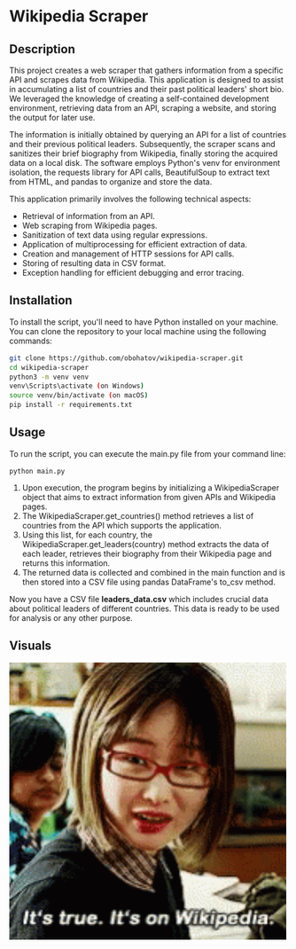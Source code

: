 # Wikipedia Scraper

## Description
This project creates a web scraper that gathers information from a specific API and scrapes data from Wikipedia. This application is designed to assist in accumulating a list of countries and their past political leaders' short bio. We leveraged the knowledge of creating a self-contained development environment, retrieving data from an API, scraping a website, and storing the output for later use.

The information is initially obtained by querying an API for a list of countries and their previous political leaders. Subsequently, the scraper scans and sanitizes their brief biography from Wikipedia, finally storing the acquired data on a local disk. The software employs Python's venv for environment isolation, the requests library for API calls, BeautifulSoup to extract text from HTML, and pandas to organize and store the data.

This application primarily involves the following technical aspects:
<ul>
  <li>Retrieval of information from an API.</li>
  <li>Web scraping from Wikipedia pages.</li>
  <li>Sanitization of text data using regular expressions.</li> 
  <li>Application of multiprocessing for efficient extraction of data.</li> 
  <li>Creation and management of HTTP sessions for API calls.</li> 
  <li>Storing of resulting data in CSV format.</li> 
  <li>Exception handling for efficient debugging and error tracing.</li>
</ul>

## Installation
To install the script, you'll need to have Python installed on your machine. You can clone the repository to your local machine using the following commands:
```bash
git clone https://github.com/obohatov/wikipedia-scraper.git
cd wikipedia-scraper
python3 -m venv venv
venv\Scripts\activate (on Windows)
source venv/bin/activate (on macOS)
pip install -r requirements.txt
```

## Usage
To run the script, you can execute the main.py file from your command line:
```
python main.py
```
<ol>
  <li>Upon execution, the program begins by initializing a WikipediaScraper object that aims to extract information from given APIs and Wikipedia pages.</li>
  <li>The WikipediaScraper.get_countries() method retrieves a list of countries from the API which supports the application.</li>
  <li>Using this list, for each country, the WikipediaScraper.get_leaders(country) method extracts the data of each leader, retrieves their biography from their Wikipedia page and returns this information.</li> 
  <li>The returned data is collected and combined in the main function and is then stored into a CSV file using pandas DataFrame's to_csv method.</li> 
</ol>

Now you have a CSV file <b>leaders_data.csv</b> which includes crucial data about political leaders of different countries. This data is ready to be used for analysis or any other purpose.

## Visuals
<img src="./assets/its-on-wikipedia-true.gif" alt="It's True. It's on Wikipedia." width="500"/>
